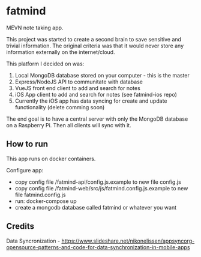 # fatmind
MEVN note taking app.

This project was started to create a second brain to save sensitive and trivial information. The original criteria was that it would never store any information externally on the internet/cloud. 

This platform I decided on was:
1. Local MongoDB database stored on your computer - this is the master 
2. Express/NodeJS API to communitate with database
3. VueJS front end client to add and search for notes
4. iOS App client to add and search for notes (see fatmind-ios repo)
5. Currently the iOS app has data syncing for create and update functionality (delete comming soon)

The end goal is to have a central server with only the MongoDB database on a Raspberry Pi. Then all clients will sync with it. 

## How to run
This app runs on docker containers.

Configure app:
- copy config file /fatmind-api/config.js.example to new file config.js 
- copy config file /fatmind-web/src/js/fatmind.config.js.example to new file fatmind.config.js
- run:  docker-compose up
- create a mongodb database called fatmind or whatever you want

## Credits
Data Syncronization - https://www.slideshare.net/nikonelissen/appsyncorg-opensource-patterns-and-code-for-data-synchronization-in-mobile-apps